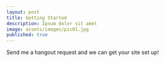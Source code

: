 ```yaml
---
layout: post
title: Getting Started
description: Ipsum dolor sit amet
image: assets/images/pic01.jpg
published: true
---
```

<div id="placeholder-div"></div>
<script>
    window.___gcfg = {
      lang: 'zh-CN',
      parsetags: 'onload'
    };

    function renderButton(){
      gapi.hangout.render('placeholder-div', {
          'render': 'createhangout',
          'initial_apps': [
            { app_id : '184219133185', start_data : 'dQw4w9WgXcQ', 'app_type' : 'ROOM_APP' }
          ]
        });
    }
</script>
<script src="https://apis.google.com/js/platform.js" async defer></script>
Send me a hangout request and we can get your site set up!
